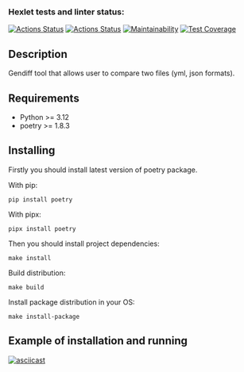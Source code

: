 ### Hexlet tests and linter status:
[![Actions Status](https://github.com/TolkienRools/python-project-50/actions/workflows/hexlet-check.yml/badge.svg)](https://github.com/TolkienRools/python-project-50/actions)
[![Actions Status](https://github.com/TolkienRools/python-project-50/actions/workflows/test-diff-checker.yml/badge.svg)](https://github.com/TolkienRools/python-project-50/actions)
[![Maintainability](https://api.codeclimate.com/v1/badges/4f307e1c3959ab27e081/maintainability)](https://codeclimate.com/github/TolkienRools/python-project-50/maintainability)
[![Test Coverage](https://api.codeclimate.com/v1/badges/4f307e1c3959ab27e081/test_coverage)](https://codeclimate.com/github/TolkienRools/python-project-50/test_coverage)

## Description

Gendiff tool that allows user to compare two files (yml, json formats).

## Requirements

- Python >= 3.12
- poetry >= 1.8.3

## Installing

Firstly you should install latest version of poetry package.

With pip:

```shell
pip install poetry
```

With pipx:

```shell
pipx install poetry
```

Then you should install project dependencies:

```shell
make install
```

Build distribution:

```shell
make build
```

Install package distribution in your OS:

```shell
make install-package
```

## Example of installation and running

[![asciicast](https://asciinema.org/a/5ScK5tVfwnU2BoAQb1m9xil1n.svg)](https://asciinema.org/a/5ScK5tVfwnU2BoAQb1m9xil1n)
